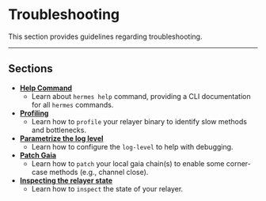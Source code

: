 # Troubleshooting

This section provides guidelines regarding troubleshooting. 

---

## Sections

- **[Help Command][help]**
    * Learn about `hermes help` command, providing a CLI documentation for all `hermes` commands.
- **[Profiling][profiling]**
    * Learn how to `profile` your relayer binary to identify slow methods and bottlenecks.
- **[Parametrize the log level][log-level]**
    * Learn how to configure the `log-level` to help with debugging.
- **[Patch Gaia][patching]**
    * Learn how to `patch` your local gaia chain(s) to enable some corner-case methods (e.g., channel close).
- **[Inspecting the relayer state][relayer state]**
    * Learn how to `inspect` the state of your relayer.


[help]: ./help-command.md
[log-level]: ./log-level.md
[profiling]: ./profiling.md
[patching]: ./patch-gaia.md
[relayer state]: ./inspect.md
